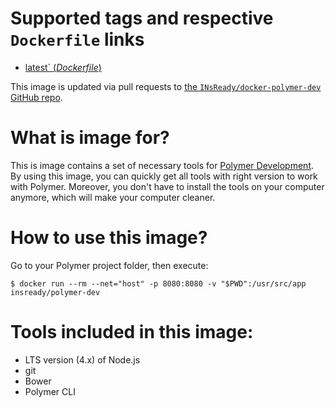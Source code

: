 # Supported tags and respective `Dockerfile` links

-	[latest` (*Dockerfile*)](https://github.com/INsReady/docker-polymer-dev/blob/master/Dockerfile)

This image is updated via pull requests to [the `INsReady/docker-polymer-dev` GitHub repo](https://github.com/INsReady/docker-polymer-dev).

# What is image for?
This is image contains a set of necessary tools for [Polymer Development](https://www.polymer-project.org/1.0/start/first-element/intro#). By using this image, you can quickly get all tools with right version to work with Polymer. Moreover, you don't have to install the tools on your computer anymore, which will make your computer cleaner.

# How to use this image?

Go to your Polymer project folder, then execute:

```console
$ docker run --rm --net="host" -p 8080:8080 -v "$PWD":/usr/src/app insready/polymer-dev
```
# Tools included in this image:

- LTS version (4.x) of Node.js
- git
- Bower
- Polymer CLI
